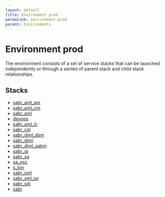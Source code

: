 ```yaml
---
layout: default
title: Environment prod
permalink: environment-prod
parent: Environments
---
```


# Environment prod
The environment consists of a set of service stacks that can be launched independently or through a seriies of 
parent stack and child stack relationships.

## Stacks
* [sabr_aml_am](environment--sabr-aml-am-prod)
* [sabr_aml_cm](environment--sabr-aml-cm-prod)
* [sabr_aml](environment--sabr-aml-prod)
* [devops](environment--sabr-aml-dsom-prod)
* [sabr_aml_lc](environment--sabr-aml-lc-prod)
* [sabr_cpl](environment--sabr-cpl-prod)
* [sabr_diml_dsm](environment--sabr-diml-dsm-prod)
* [sabr_diml](environment--sabr-diml-prod)
* [sabr_diml_sabm](environment--sabr-diml-sabm-prod)
* [sabr_ia](environment--sabr-ia-prod)
* [sabr_sa](environment--sabr-sa-prod)
* [sa_esc](environment--sabr-sa-esc-prod)
* [s_km](environment--sabr-sa-km-prod)
* [sabr_sml](environment--sabr-sml-prod)
* [sabr_sml_so](environment--sabr-sml-so-prod)
* [sabr_sdi](environment--sabr-sdi-prod)
* [sabr](environment--sabr-prod)
    
